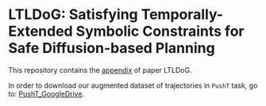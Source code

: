 # LTLDoG: Satisfying Temporally-Extended Symbolic Constraints for Safe Diffusion-based Planning

This repository contains the [appendix](https://github.com/clear-nus/ltldog/ltldog-appendix.pdf) of paper LTLDoG.

In order to download our augmented dataset of trajectories in `PushT` task, go to: [PushT_GoogleDrive](https://drive.google.com/file/d/1jRfJtiBL-cYcFbmQczzVGXK8THSp--en/view?usp=sharing).
